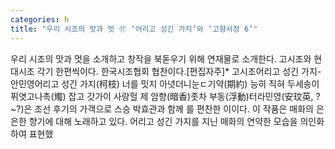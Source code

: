 ```yaml
---
categories: h
title: "우리 시조의 맛과 멋 ⑰ ‘어리고 성긴 가지’와 ‘고향서정 6’"
---
```

우리 시조의 맛과 멋을 소개하고 창작을 북돋우기 위해 연재물로 소개한다. 고시조와 현대시조 각기 한편씩이다. 한국시조협회 협찬이다.[편집자주]* 고시조어리고 성긴 가지- 안민영어리고 성긴 가지(柯枝) 너를 밋지 아녓더니눈ㄷ기약(期約) 능히 직혀 두세송이 퓌엿고나촉(燭) 잡고 갓가이 사랑헐 제 암향(暗香)좃차 부동(浮動)터라민영(安玟英, ?~?)은 조선 후기의 가객으로 스승 박효관과 함께 를 편찬한 이이다. 이 작품은 매화의 은은한 향기에 대해 노래하고 있다. 어리고 성긴 가지를 지닌 매화의 연약한 모습을 의인화하여 표현했